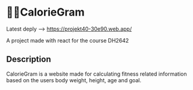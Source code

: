 # 🧮🍎CalorieGram

Latest deply --> https://projekt40-30e90.web.app/

A project made with react for the course DH2642

## Description

CalorieGram is a website made for calculating fitness related information based on the users body weight, height, age and goal.



